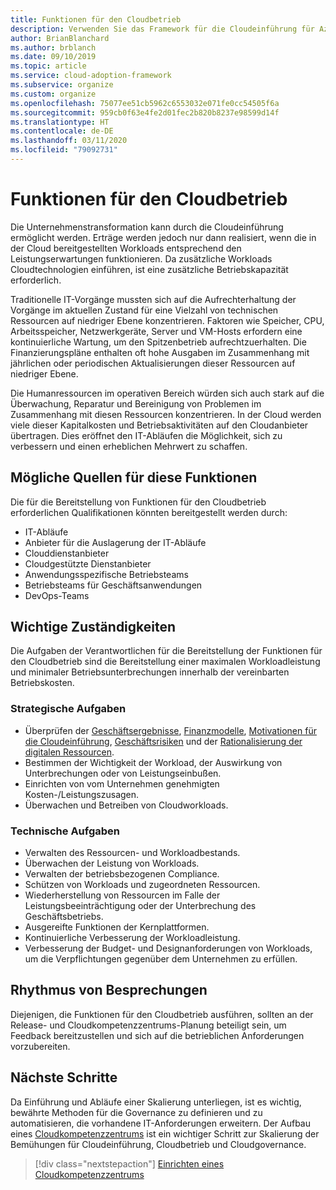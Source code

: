 ```yaml
---
title: Funktionen für den Cloudbetrieb
description: Verwenden Sie das Framework für die Cloudeinführung für Azure, um sich mit Funktionen für den Cloudbetrieb vertraut zu machen und dafür zu sorgen, dass IT-Vorgänge optimiert werden und zu zusätzlichem Nutzen führen.
author: BrianBlanchard
ms.author: brblanch
ms.date: 09/10/2019
ms.topic: article
ms.service: cloud-adoption-framework
ms.subservice: organize
ms.custom: organize
ms.openlocfilehash: 75077ee51cb5962c6553032e071fe0cc54505f6a
ms.sourcegitcommit: 959cb0f63e4fe2d01fec2b820b8237e98599d14f
ms.translationtype: HT
ms.contentlocale: de-DE
ms.lasthandoff: 03/11/2020
ms.locfileid: "79092731"
---
```

# <a name="cloud-operation-capabilities"></a>Funktionen für den Cloudbetrieb

Die Unternehmenstransformation kann durch die Cloudeinführung ermöglicht werden. Erträge werden jedoch nur dann realisiert, wenn die in der Cloud bereitgestellten Workloads entsprechend den Leistungserwartungen funktionieren. Da zusätzliche Workloads Cloudtechnologien einführen, ist eine zusätzliche Betriebskapazität erforderlich.

Traditionelle IT-Vorgänge mussten sich auf die Aufrechterhaltung der Vorgänge im aktuellen Zustand für eine Vielzahl von technischen Ressourcen auf niedriger Ebene konzentrieren. Faktoren wie Speicher, CPU, Arbeitsspeicher, Netzwerkgeräte, Server und VM-Hosts erfordern eine kontinuierliche Wartung, um den Spitzenbetrieb aufrechtzuerhalten. Die Finanzierungspläne enthalten oft hohe Ausgaben im Zusammenhang mit jährlichen oder periodischen Aktualisierungen dieser Ressourcen auf niedriger Ebene.

 Die Humanressourcen im operativen Bereich würden sich auch stark auf die Überwachung, Reparatur und Bereinigung von Problemen im Zusammenhang mit diesen Ressourcen konzentrieren. In der Cloud werden viele dieser Kapitalkosten und Betriebsaktivitäten auf den Cloudanbieter übertragen. Dies eröffnet den IT-Abläufen die Möglichkeit, sich zu verbessern und einen erheblichen Mehrwert zu schaffen.

## <a name="possible-sources-for-this-capability"></a>Mögliche Quellen für diese Funktionen

Die für die Bereitstellung von Funktionen für den Cloudbetrieb erforderlichen Qualifikationen könnten bereitgestellt werden durch:

- IT-Abläufe
- Anbieter für die Auslagerung der IT-Abläufe
- Clouddienstanbieter
- Cloudgestützte Dienstanbieter
- Anwendungsspezifische Betriebsteams
- Betriebsteams für Geschäftsanwendungen
- DevOps-Teams

## <a name="key-responsibilities"></a>Wichtige Zuständigkeiten

Die Aufgaben der Verantwortlichen für die Bereitstellung der Funktionen für den Cloudbetrieb sind die Bereitstellung einer maximalen Workloadleistung und minimaler Betriebsunterbrechungen innerhalb der vereinbarten Betriebskosten.

### <a name="strategic-tasks"></a>Strategische Aufgaben

- Überprüfen der [Geschäftsergebnisse](../strategy/business-outcomes/index.md), [Finanzmodelle](../strategy/financial-models.md), [Motivationen für die Cloudeinführung](../strategy/motivations.md), [Geschäftsrisiken](../govern/policy-compliance/risk-tolerance.md) und der [Rationalisierung der digitalen Ressourcen](../digital-estate/index.md).
- Bestimmen der Wichtigkeit der Workload, der Auswirkung von Unterbrechungen oder von Leistungseinbußen.
- Einrichten von vom Unternehmen genehmigten Kosten-/Leistungszusagen.
- Überwachen und Betreiben von Cloudworkloads.

### <a name="technical-tasks"></a>Technische Aufgaben

- Verwalten des Ressourcen- und Workloadbestands.
- Überwachen der Leistung von Workloads.
- Verwalten der betriebsbezogenen Compliance.
- Schützen von Workloads und zugeordneten Ressourcen.
- Wiederherstellung von Ressourcen im Falle der Leistungsbeeinträchtigung oder der Unterbrechung des Geschäftsbetriebs.
- Ausgereifte Funktionen der Kernplattformen.
- Kontinuierliche Verbesserung der Workloadleistung.
- Verbesserung der Budget- und Designanforderungen von Workloads, um die Verpflichtungen gegenüber dem Unternehmen zu erfüllen.

## <a name="meeting-cadence"></a>Rhythmus von Besprechungen

Diejenigen, die Funktionen für den Cloudbetrieb ausführen, sollten an der Release- und Cloudkompetenzzentrums-Planung beteiligt sein, um Feedback bereitzustellen und sich auf die betrieblichen Anforderungen vorzubereiten.

## <a name="next-steps"></a>Nächste Schritte

Da Einführung und Abläufe einer Skalierung unterliegen, ist es wichtig, bewährte Methoden für die Governance zu definieren und zu automatisieren, die vorhandene IT-Anforderungen erweitern. Der Aufbau eines [Cloudkompetenzzentrums](./cloud-center-of-excellence.md) ist ein wichtiger Schritt zur Skalierung der Bemühungen für Cloudeinführung, Cloudbetrieb und Cloudgovernance.

> [!div class="nextstepaction"]
> [Einrichten eines Cloudkompetenzzentrums](./cloud-center-of-excellence.md)
